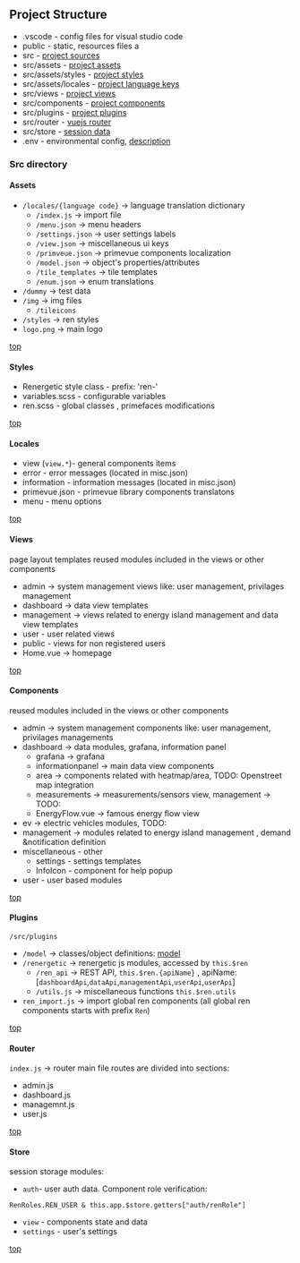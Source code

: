 ## Project Structure

* .vscode - config files for visual studio code 
* public - static, resources files a
* src - [project sources](#src-directory) 
* src/assets - [project assets](#assets) 
* src/assets/styles - [project styles](#styles) 
* src/assets/locales - [project language keys](#locales) 
* src/views - [project views](#views) 
* src/components - [project components](#components) 
* src/plugins - [project plugins](#plugins) 
* src/router - [vuejs router](#router) 
* src/store - [session data](#store) 
* .env - environmental config, [description](./env.md)

 
### Src directory 
#### Assets 
    
* `/locales/{language code}` -> language translation dictionary
  * `/index.js` -> import file
  * `/menu.json` -> menu headers
  * `/settings.json` -> user settings labels
  * `/view.json` -> miscellaneous ui keys
  * `/primveue.json` -> primevue components localization
  * `/model.json` -> object's properties/attributes
  * `/tile_templates` -> tile templates
  * `/enum.json` -> enum translations
* `/dummy` -> test  data
* `/img` -> img files
  * `/tileicons` 
* `/styles` -> ren styles   
* `logo.png` -> main logo

[top](#project-structure) 

#### Styles

* Renergetic style class - prefix: 'ren-'
* variables.scss - configurable variables
* ren.scss - global classes , primefaces modifications
  
[top](#project-structure)  

#### Locales

*  view (```view.*```)- general components items
*  error - error messages (located in misc.json)
*  information - information messages (located in misc.json)
*  primevue.json - primevue library components translatons
*  menu - menu options 


[top](#project-structure)  

#### Views
page layout templates 
reused modules included in the views or other components
* admin -> system management views like: user management, privilages management 
* dashboard -> data view templates  
* management -> views related to energy island management and data view templates
* user - user related views
* public - views for non registered users
* Home.vue -> homepage
  
[top](#project-structure) 

#### Components
reused modules included in the views or other components
* admin -> system management components like: user management, privilages managements 
* dashboard -> data modules, grafana, information panel
  * grafana -> grafana
  * informationpanel -> main data view components
  * area -> components related with heatmap/area, TODO: Openstreet map integration
  * measurements -> measurements/sensors view, management -> TODO:
  * EnergyFlow.vue -> famous energy flow view
* ev -> electric vehicles modules, TODO:
* management -> modules related to energy island management , demand &notification definition 
* miscellaneous - other
  * settings - settings templates
  * InfoIcon - component for help popup
* user - user based modules
  
[top](#project-structure) 

#### Plugins
`/src/plugins`
* `/model` -> classes/object definitions: [model](./model.md)
* `/renergetic` -> renergetic js modules, accessed by `this.$ren`
  * `/ren_api` -> REST API, `this.$ren.{apiName}` , apiName:  [`dashboardApi`,`dataApi`,`managementApi`,`userApi`,`userApi`] 
  * `/utils.js` -> miscellaneous functions `this.$ren.utils`
* `ren_import.js` -> import global ren components (all global ren components starts with prefix `Ren`)
  
[top](#project-structure) 

#### Router
`index.js` -> router main file
routes are divided into sections:
* admin.js
* dashboard.js 
* managemnt.js 
* user.js
  
[top](#project-structure) 

#### Store
session storage modules:
* `auth`- user auth data. Component role verification: 

 ```RenRoles.REN_USER & this.app.$store.getters["auth/renRole"] ```
* `view` -  components state and data
* `settings` - user's settings

[top](#project-structure) 

#### 
